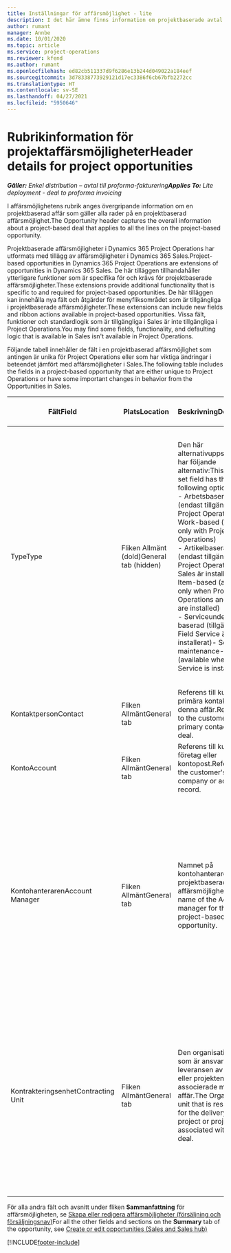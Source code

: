 ```yaml
---
title: Inställningar för affärsmöjlighet - lite
description: I det här ämne finns information om projektbaserade avtal och projektbaserade affärsmöjlighetsrader.
author: rumant
manager: Annbe
ms.date: 10/01/2020
ms.topic: article
ms.service: project-operations
ms.reviewer: kfend
ms.author: rumant
ms.openlocfilehash: ed82cb511337d9f6286e13b244d049022a184eef
ms.sourcegitcommit: 3d78338773929121d17ec3386f6cb67bfb2272cc
ms.translationtype: HT
ms.contentlocale: sv-SE
ms.lasthandoff: 04/27/2021
ms.locfileid: "5950646"
---
```

# <a name="header-details-for-project-opportunities"></a><span data-ttu-id="32e49-103">Rubrikinformation för projektaffärsmöjligheter</span><span class="sxs-lookup"><span data-stu-id="32e49-103">Header details for project opportunities</span></span>

<span data-ttu-id="32e49-104">_**Gäller:** Enkel distribution – avtal till proforma-fakturering_</span><span class="sxs-lookup"><span data-stu-id="32e49-104">_**Applies To:** Lite deployment - deal to proforma invoicing_</span></span>

<span data-ttu-id="32e49-105">I affärsmöjlighetens rubrik anges övergripande information om en projektbaserad affär som gäller alla rader på en projektbaserad affärsmöjlighet.</span><span class="sxs-lookup"><span data-stu-id="32e49-105">The Opportunity header captures the overall information about a project-based deal that applies to all the lines on the project-based opportunity.</span></span>

<span data-ttu-id="32e49-106">Projektbaserade affärsmöjligheter i Dynamics 365 Project Operations har utformats med tillägg av affärsmöjligheter i Dynamics 365 Sales.</span><span class="sxs-lookup"><span data-stu-id="32e49-106">Project-based opportunities in Dynamics 365 Project Operations are extensions of opportunities in Dynamics 365 Sales.</span></span> <span data-ttu-id="32e49-107">De här tilläggen tillhandahåller ytterligare funktioner som är specifika för och krävs för projektbaserade affärsmöjligheter.</span><span class="sxs-lookup"><span data-stu-id="32e49-107">These extensions provide additional functionality that is specific to and required for project-based opportunities.</span></span> <span data-ttu-id="32e49-108">De här tilläggen kan innehålla nya fält och åtgärder för menyfliksområdet som är tillgängliga i projektbaserade affärsmöjligheter.</span><span class="sxs-lookup"><span data-stu-id="32e49-108">These extensions can include new fields and ribbon actions available in project-based opportunities.</span></span> <span data-ttu-id="32e49-109">Vissa fält, funktioner och standardlogik som är tillgängliga i Sales är inte tillgängliga i Project Operations.</span><span class="sxs-lookup"><span data-stu-id="32e49-109">You may find some fields, functionality, and defaulting logic that is available in Sales isn't available in Project Operations.</span></span>

<span data-ttu-id="32e49-110">Följande tabell innehåller de fält i en projektbaserad affärsmöjlighet som antingen är unika för Project Operations eller som har viktiga ändringar i beteendet jämfört med affärsmöjligheter i Sales.</span><span class="sxs-lookup"><span data-stu-id="32e49-110">The following table includes the fields in a project-based opportunity that are either unique to Project Operations or have some important changes in behavior from the Opportunities in Sales.</span></span>

| <span data-ttu-id="32e49-111">**Fält**</span><span class="sxs-lookup"><span data-stu-id="32e49-111">**Field**</span></span> | <span data-ttu-id="32e49-112">**Plats**</span><span class="sxs-lookup"><span data-stu-id="32e49-112">**Location**</span></span> | <span data-ttu-id="32e49-113">**Beskrivning**</span><span class="sxs-lookup"><span data-stu-id="32e49-113">**Description**</span></span> | <span data-ttu-id="32e49-114">**Inverkan nedströms**</span><span class="sxs-lookup"><span data-stu-id="32e49-114">**Downstream impact**</span></span> |
| --- | --- | --- | --- |
| <span data-ttu-id="32e49-115">Type</span><span class="sxs-lookup"><span data-stu-id="32e49-115">Type</span></span> | <span data-ttu-id="32e49-116">Fliken Allmänt (dold)</span><span class="sxs-lookup"><span data-stu-id="32e49-116">General tab (hidden)</span></span> | <span data-ttu-id="32e49-117">Den här alternativuppsättningen har följande alternativ:</span><span class="sxs-lookup"><span data-stu-id="32e49-117">This option set field has the following options:</span></span></br><span data-ttu-id="32e49-118">- Arbetsbaserad (endast tillgängligt med Project Operations)</span><span class="sxs-lookup"><span data-stu-id="32e49-118">- Work-based (available only with Project Operations)</span></span></br><span data-ttu-id="32e49-119">- Artikelbaserad (endast tillgänglig när Project Operations och Sales är installerat)</span><span class="sxs-lookup"><span data-stu-id="32e49-119">- Item-based (available only when Project Operations and Sales are installed)</span></span></br><span data-ttu-id="32e49-120">- Serviceunderhåll-baserad (tillgängligt när Field Service är installerat)</span><span class="sxs-lookup"><span data-stu-id="32e49-120">- Service maintenance-based (available when Field Service is installed)</span></span> | <span data-ttu-id="32e49-121">När du använder Project Operations anges värdet i det här fältet automatiskt som **Arbetsbaserad** som klassificerar affärsmöjligheten som projektbaserad.</span><span class="sxs-lookup"><span data-stu-id="32e49-121">When you use Project Operations, this field value is automatically set to **Work-based** which classifies the Opportunity as project-based.</span></span> <span data-ttu-id="32e49-122">En affärsmöjlighet bör vara projektbaserad för att aktivera alla projektspecifika tillägg och funktioner i den efterföljande försäljningsprocessen för affären.</span><span class="sxs-lookup"><span data-stu-id="32e49-122">An Opportunity should be project-based to enable all project-specific extensions and functionality in the downstream sales process for this deal.</span></span> |
| <span data-ttu-id="32e49-123">Kontaktperson</span><span class="sxs-lookup"><span data-stu-id="32e49-123">Contact</span></span> | <span data-ttu-id="32e49-124">Fliken Allmänt</span><span class="sxs-lookup"><span data-stu-id="32e49-124">General tab</span></span> | <span data-ttu-id="32e49-125">Referens till kundens primära kontakt för denna affär.</span><span class="sxs-lookup"><span data-stu-id="32e49-125">Reference to the customer's primary contact for this deal.</span></span> | |
| <span data-ttu-id="32e49-126">Konto</span><span class="sxs-lookup"><span data-stu-id="32e49-126">Account</span></span> | <span data-ttu-id="32e49-127">Fliken Allmänt</span><span class="sxs-lookup"><span data-stu-id="32e49-127">General tab</span></span> | <span data-ttu-id="32e49-128">Referens till kundens företag eller kontopost.</span><span class="sxs-lookup"><span data-stu-id="32e49-128">Reference to the customer's company or account record.</span></span> | |
| <span data-ttu-id="32e49-129">Kontohanteraren</span><span class="sxs-lookup"><span data-stu-id="32e49-129">Account Manager</span></span> | <span data-ttu-id="32e49-130">Fliken Allmänt</span><span class="sxs-lookup"><span data-stu-id="32e49-130">General tab</span></span> | <span data-ttu-id="32e49-131">Namnet på kontohanteraren för den projektbaserade affärsmöjligheten.</span><span class="sxs-lookup"><span data-stu-id="32e49-131">The name of the Account manager for this project-based opportunity.</span></span> | <span data-ttu-id="32e49-132">Kontoansvarig är ansvarig för att hantera relationen med kunden genom att fullborda arbetet på det här projektet.</span><span class="sxs-lookup"><span data-stu-id="32e49-132">The Account manager is responsible for managing the relationship with the customer through the completion of this project.</span></span> <span data-ttu-id="32e49-133">På grundval av den bokningsbara resursposten som är kopplad till kontohanteraren hämtas den avtalande enheten.</span><span class="sxs-lookup"><span data-stu-id="32e49-133">Based on the bookable resource record tied to the Account manager, the contracting unit is defaulted.</span></span> |
| <span data-ttu-id="32e49-134">Kontrakteringsenhet</span><span class="sxs-lookup"><span data-stu-id="32e49-134">Contracting Unit</span></span> | <span data-ttu-id="32e49-135">Fliken Allmänt</span><span class="sxs-lookup"><span data-stu-id="32e49-135">General tab</span></span> | <span data-ttu-id="32e49-136">Den organisationsenhet som är ansvarig för leveransen av projektet eller projekten som är associerade med denna affär.</span><span class="sxs-lookup"><span data-stu-id="32e49-136">The Organization unit that is responsible for the delivery of the project or projects associated with this deal.</span></span> | <span data-ttu-id="32e49-137">Den avtalande enheten är den avdelning i företaget som ska utföra projekten efter det att affären har stängts.</span><span class="sxs-lookup"><span data-stu-id="32e49-137">The contracting unit is the division of the company that will complete the project(s) after the deal is closed.</span></span> <span data-ttu-id="32e49-138">Varje avtalande enhet har en valuta och valutan används för att rapportera uppskattade och faktiska kostnader som uppstår under projektet.</span><span class="sxs-lookup"><span data-stu-id="32e49-138">Every contracting unit has a currency, and this currency is used to report estimated and actual costs incurred during the project.</span></span> |

<span data-ttu-id="32e49-139">För alla andra fält och avsnitt under fliken **Sammanfattning** för affärsmöjligheten, se [Skapa eller redigera affärsmöjligheter (försäljning och försäljningsnav)](/dynamics365/sales-enterprise/create-edit-opportunity-sales)</span><span class="sxs-lookup"><span data-stu-id="32e49-139">For all the other fields and sections on the **Summary** tab of the opportunity, see [Create or edit opportunities (Sales and Sales hub)](/dynamics365/sales-enterprise/create-edit-opportunity-sales)</span></span>


[!INCLUDE[footer-include](../../includes/footer-banner.md)]
